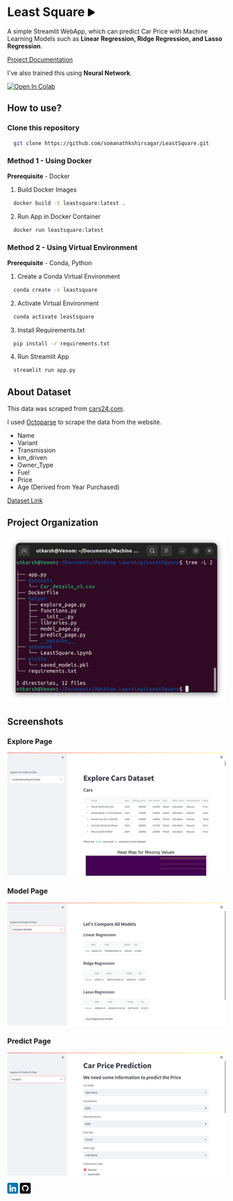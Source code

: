 # Least Square <a href="https://leastsquare.onrender.com" target="_parent"><img src="images/play-button-arrowhead.png" style="width:18px" alt="Open On Render"/></a>

A simple Streamlit WebApp, which can predict Car Price with Machine Learning Models such as **Linear Regression, Ridge Regression, and Lasso Regression**.

[Project Documentation](https://docs.google.com/document/d/1oW7xq0iSP3OqRFctUsz4QZQ90_T0gBaEjTF6NhJ-UrE/edit?usp=sharing) 

I've also trained this using **Neural Network**.

<a href="https://colab.research.google.com/drive/16jsNeH-vmo386aKwHZqfJqEDW2ww_nCV?usp=sharing" target="_parent"><img src="https://colab.research.google.com/assets/colab-badge.svg" alt="Open In Colab"/></a>

## **How to use?**
### **Clone this repository**
```bash
  git clone https://github.com/somanathkshirsagar/LeastSquare.git
```
### **Method 1 - Using Docker**
**Prerequisite** - Docker

1. Build Docker Images
```bash
  docker build -t leastsquare:latest .
```
2. Run App in Docker Container
```bash
  docker run leastsquare:latest
```
### **Method 2 - Using Virtual Environment**
**Prerequisite** - Conda, Python
1. Create a Conda Virtual Environment
```bash
  conda create -n leastsquare
```
2. Activate Virtual Environment
```bash
  conda activate leastsquare
```
3. Install Requirements.txt
```bash
  pip install -r requirements.txt
```
4. Run Streamlit App
```bash
  streamlit run app.py
```

## **About Dataset**

This data was scraped from [cars24.com](https://www.cars24.com/). 

I used [Octoparse](https://www.octoparse.com/download/windows) to scrape the data from the website.

- Name
- Variant
- Transmission
- km_driven
- Owner_Type
- Fuel
- Price
- Age (Derived from Year Purchased)

[Dataset Link](https://drive.google.com/file/d/11Ham5y71ng49ZKY7f1CS3d1BZgILUywV/view?usp=sharing)

## **Project Organization**
![Tree](images/Tree.png)

## **Screenshots**

### **Explore Page**

![Explore Page](images/Explore_page.png)

### **Model Page**

![Model Page](images/Models_page.png)

### **Predict Page**

![Predict Page](images/Prediction_page.png)
 

<a href="https://www.linkedin.com/in/somnath-kshirasagar-b73ba2212/" target="_parent"><img src="images/linkedIn.png" style="width:25px" alt="LinkedIn"/></a> <a href="https://github.com/somanathkshirsagar" target="_parent"><img src="images/github.png" style="width:25px" alt="LinkedIn"/></a>


